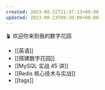 ```yaml
---
created: 2023-08-22T21:47:13+08:00
updated: 2023-08-23T09:30:09+08:00
---
```


🪴 欢迎你来到我的数字花园

- [[英语]]
- [[搭建数字花园]]
- [[MySQL 实战 45 讲]]
- [[Redis 核心技术与实战]]
- [[tags]]
